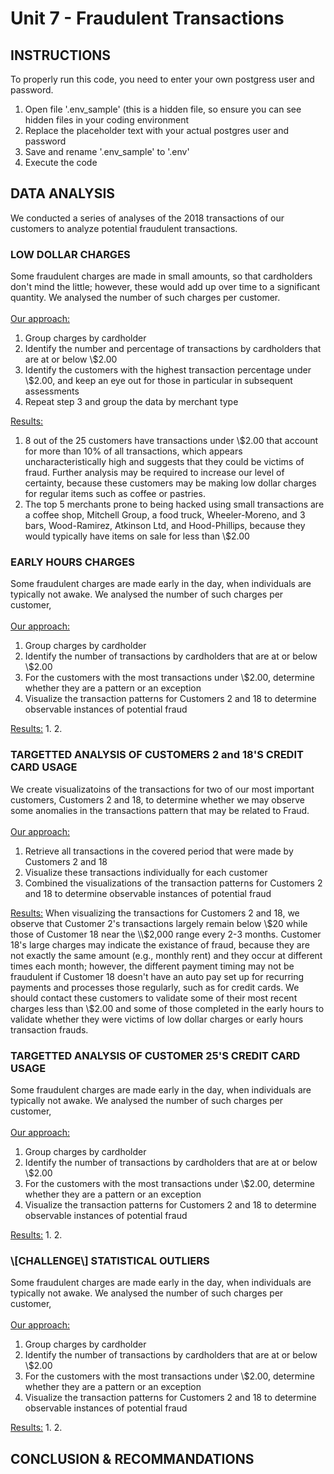 # Unit 7 - Fraudulent Transactions

## INSTRUCTIONS

To properly run this code, you need to enter your own postgress user and password.

1. Open file '.env_sample' (this is a hidden file, so ensure you can see hidden files in your coding environment
2. Replace the placeholder text with your actual postgres user and password
3. Save and rename '.env_sample' to '.env'
4. Execute the code

## DATA ANALYSIS

We conducted a series of analyses of the 2018 transactions of our customers to analyze potential fraudulent transactions.

### LOW DOLLAR CHARGES

Some fraudulent charges are made in small amounts, so that cardholders don't mind the little; however, these would add up over time to a significant quantity. We analysed the number of such charges per customer.
<br><br>
<u>Our approach:</u>
1. Group charges by cardholder
2. Identify the number and percentage of transactions by cardholders that are at or below \\$2.00
3. Identify the customers with the highest transaction percentage under \\$2.00, and keep an eye out for those in particular in subsequent assessments
4. Repeat step 3 and group the data by merchant type

<u>Results:</u>
1. 8 out of the 25 customers have transactions under \\$2.00 that account for more than 10% of all transactions, which appears uncharacteristically high and suggests that they could be victims of fraud. Further analysis may be required to increase our level of certainty, because these customers may be making low dollar charges for regular items such as coffee or pastries.
2. The top 5 merchants prone to being hacked using small transactions are a coffee shop, Mitchell Group, a food truck, Wheeler-Moreno, and 3 bars, Wood-Ramirez, Atkinson Ltd, and Hood-Phillips, because they would typically have items on sale for less than \\$2.00

### EARLY HOURS CHARGES

Some fraudulent charges are made early in the day, when individuals are typically not awake. We analysed the number of such charges per customer, 
<br><br>
<u>Our approach:</u>
1. Group charges by cardholder
2. Identify the number of transactions by cardholders that are at or below \\$2.00
3. For the customers with the most transactions under \\$2.00, determine whether they are a pattern or an exception
4. Visualize the transaction patterns for Customers 2 and 18 to determine observable instances of potential fraud

<u>Results:</u>
1. 
2. 

### TARGETTED ANALYSIS OF CUSTOMERS 2 and 18'S CREDIT CARD USAGE

We create visualizatoins of the transactions for two of our most important customers, Customers 2 and 18, to determine whether we may observe some anomalies in the transactions pattern that may be related to Fraud.
<br><br>
<u>Our approach:</u>
1. Retrieve all transactions in the covered period that were made by Customers 2 and 18
2. Visualize these transactions individually for each customer
3. Combined the visualizations of the transaction patterns for Customers 2 and 18 to determine observable instances of potential fraud

<u>Results:</u>
When visualizing the transactions for Customers 2 and 18, we observe that Customer 2's transactions largely remain below \\$20 while those of Customer 18 near the \\$2,000 range every 2-3 months. Customer 18's large charges may indicate the existance of fraud, because they are not exactly the same amount (e.g., monthly rent) and they occur at different times each month; however, the different payment timing may not be fraudulent if Customer 18 doesn't have an auto pay set up for recurring payments and processes those regularly, such as for credit cards. We should contact these customers to validate some of their most recent charges less than \\$2.00 and some of those completed in the early hours to validate whether they were victims of low dollar charges or early hours transaction frauds.

### TARGETTED ANALYSIS OF CUSTOMER 25'S CREDIT CARD USAGE

Some fraudulent charges are made early in the day, when individuals are typically not awake. We analysed the number of such charges per customer, 
<br><br>
<u>Our approach:</u>
1. Group charges by cardholder
2. Identify the number of transactions by cardholders that are at or below \\$2.00
3. For the customers with the most transactions under \\$2.00, determine whether they are a pattern or an exception
4. Visualize the transaction patterns for Customers 2 and 18 to determine observable instances of potential fraud

<u>Results:</u>
1. 
2. 

### \\[CHALLENGE\\] STATISTICAL OUTLIERS

Some fraudulent charges are made early in the day, when individuals are typically not awake. We analysed the number of such charges per customer, 
<br><br>
<u>Our approach:</u>
1. Group charges by cardholder
2. Identify the number of transactions by cardholders that are at or below \\$2.00
3. For the customers with the most transactions under \\$2.00, determine whether they are a pattern or an exception
4. Visualize the transaction patterns for Customers 2 and 18 to determine observable instances of potential fraud

<u>Results:</u>
1. 
2. 

## CONCLUSION & RECOMMANDATIONS

